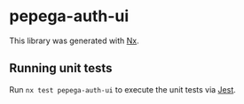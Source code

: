 # pepega-auth-ui

This library was generated with [Nx](https://nx.dev).

## Running unit tests

Run `nx test pepega-auth-ui` to execute the unit tests via [Jest](https://jestjs.io).
